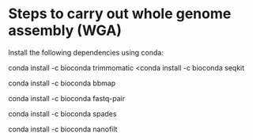 # Steps to carry out whole genome assembly (WGA)

Install the following dependencies using conda:

 conda install -c bioconda trimmomatic
 <conda install -c bioconda seqkit 
 
 conda install -c bioconda bbmap
 
 conda install -c bioconda fastq-pair
 
 conda install -c bioconda spades
 
 conda install -c bioconda nanofilt




